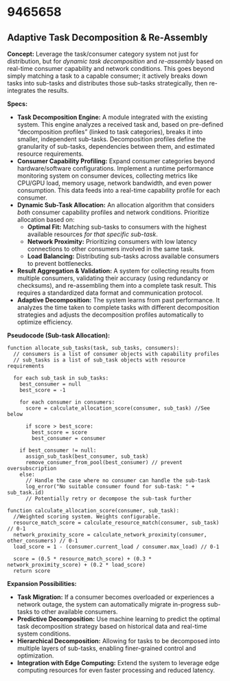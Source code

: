# 9465658

## Adaptive Task Decomposition & Re-Assembly

**Concept:** Leverage the task/consumer category system not just for distribution, but for *dynamic task decomposition* and *re-assembly* based on real-time consumer capability and network conditions. This goes beyond simply matching a task to a capable consumer; it actively breaks down tasks into sub-tasks and distributes those sub-tasks strategically, then re-integrates the results.

**Specs:**

*   **Task Decomposition Engine:** A module integrated with the existing system. This engine analyzes a received task and, based on pre-defined “decomposition profiles” (linked to task categories), breaks it into smaller, independent sub-tasks. Decomposition profiles define the granularity of sub-tasks, dependencies between them, and estimated resource requirements.
*   **Consumer Capability Profiling:** Expand consumer categories beyond hardware/software configurations. Implement a runtime performance monitoring system on consumer devices, collecting metrics like CPU/GPU load, memory usage, network bandwidth, and even power consumption. This data feeds into a real-time capability profile for each consumer.
*   **Dynamic Sub-Task Allocation:**  An allocation algorithm that considers *both* consumer capability profiles and network conditions.  Prioritize allocation based on:
    *   **Optimal Fit:** Matching sub-tasks to consumers with the highest available resources *for that specific sub-task*.
    *   **Network Proximity:**  Prioritizing consumers with low latency connections to other consumers involved in the same task.
    *   **Load Balancing:**  Distributing sub-tasks across available consumers to prevent bottlenecks.
*   **Result Aggregation & Validation:** A system for collecting results from multiple consumers, validating their accuracy (using redundancy or checksums), and re-assembling them into a complete task result.  This requires a standardized data format and communication protocol.
*   **Adaptive Decomposition:** The system learns from past performance. It analyzes the time taken to complete tasks with different decomposition strategies and adjusts the decomposition profiles automatically to optimize efficiency.

**Pseudocode (Sub-task Allocation):**

```
function allocate_sub_tasks(task, sub_tasks, consumers):
  // consumers is a list of consumer objects with capability profiles
  // sub_tasks is a list of sub_task objects with resource requirements

  for each sub_task in sub_tasks:
    best_consumer = null
    best_score = -1

    for each consumer in consumers:
      score = calculate_allocation_score(consumer, sub_task) //See below

      if score > best_score:
        best_score = score
        best_consumer = consumer

    if best_consumer != null:
      assign_sub_task(best_consumer, sub_task)
      remove_consumer_from_pool(best_consumer) // prevent oversubscription
    else:
      // Handle the case where no consumer can handle the sub-task
      log_error("No suitable consumer found for sub-task: " + sub_task.id)
      // Potentially retry or decompose the sub-task further

function calculate_allocation_score(consumer, sub_task):
  //Weighted scoring system. Weights configurable.
  resource_match_score = calculate_resource_match(consumer, sub_task) // 0-1
  network_proximity_score = calculate_network_proximity(consumer, other_consumers) // 0-1
  load_score = 1 - (consumer.current_load / consumer.max_load) // 0-1

  score = (0.5 * resource_match_score) + (0.3 * network_proximity_score) + (0.2 * load_score)
  return score
```

**Expansion Possibilities:**

*   **Task Migration:** If a consumer becomes overloaded or experiences a network outage, the system can automatically migrate in-progress sub-tasks to other available consumers.
*   **Predictive Decomposition:** Use machine learning to predict the optimal task decomposition strategy based on historical data and real-time system conditions.
*    **Hierarchical Decomposition:** Allowing for tasks to be decomposed into multiple layers of sub-tasks, enabling finer-grained control and optimization.
*   **Integration with Edge Computing:**  Extend the system to leverage edge computing resources for even faster processing and reduced latency.